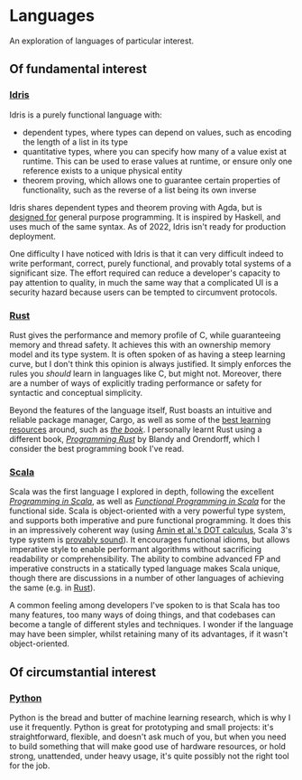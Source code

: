 # Languages

An exploration of languages of particular interest.

## Of fundamental interest

### [Idris](https://www.idris-lang.org/)

Idris is a purely functional language with:

 * dependent types, where types can depend on values, such as encoding the length of a list in its
   type
 * quantitative types, where you can specify how many of a value exist at runtime. This can be used
   to erase values at runtime, or ensure only one reference exists to a unique physical entity
 * theorem proving, which allows one to guarantee certain properties of functionality, such as the reverse of a list being its own inverse

Idris shares dependent types and theorem proving with Agda, but is [designed for](http://docs.idris-lang.org/en/latest/faq/faq.html#what-are-the-differences-between-agda-and-idris) general purpose programming. It is inspired by Haskell, and uses much of the same syntax. As of 2022, Idris isn't ready for production deployment.

One difficulty I have noticed with Idris is that it can very difficult indeed to write performant, correct, purely functional, and provably total systems of a significant size. The effort required can reduce a developer's capacity to pay attention to quality, in much the same way that a complicated UI is a security hazard because users can be tempted to circumvent protocols.

### [Rust](https://www.rust-lang.org/)

Rust gives the performance and memory profile of C, while guaranteeing memory and thread safety. It achieves this with an ownership memory model and its type system. It is often spoken of as having a steep learning curve, but I don't think this opinion is always justified. It simply enforces the rules you _should_ learn in languages like C, but might not. Moreover, there are a number of ways of explicitly trading performance or safety for syntactic and conceptual simplicity.

Beyond the features of the language itself, Rust boasts an intuitive and reliable package manager, Cargo, as well as some of the [best learning resources](https://www.rust-lang.org/learn) around, such as [_the book_](https://doc.rust-lang.org/book/). I personally learnt Rust using a different book, [_Programming Rust_](http://shop.oreilly.com/product/0636920040385.do) by Blandy and Orendorff, which I consider the best programming book I've read.

### [Scala](https://www.scala-lang.org/)

Scala was the first language I explored in depth, following the excellent [_Programming in Scala_](https://www.artima.com/shop/programming_in_scala_4ed), as well as [_Functional Programming in Scala_](https://www.manning.com/books/functional-programming-in-scala) for the functional side. Scala is object-oriented with a very powerful type system, and supports both imperative and pure functional programming. It does this in an impressively coherent way (using [Amin et al.'s DOT calculus](https://infoscience.epfl.ch/record/215280), Scala 3's type system is [provably sound](https://dotty.epfl.ch/blog/2016/02/17/scaling-dot-soundness.html)). It encourages functional idioms, but allows imperative style to enable performant algorithms without sacrificing readability or comprehensibility. The ability to combine advanced FP and imperative constructs in a statically typed language makes Scala unique, though there are discussions in a number of other languages of achieving the same (e.g. in [Rust](https://github.com/rust-lang/rfcs/issues/324)).

A common feeling among developers I've spoken to is that Scala has too many features, too many ways of doing things, and that codebases can become a tangle of different styles and techniques. I wonder if the language may have been simpler, whilst retaining many of its advantages, if it wasn't object-oriented.

## Of circumstantial interest

### [Python](https://www.python.org/)

Python is the bread and butter of machine learning research, which is why I use it frequently. Python is great for prototyping and small projects: it's straightforward, flexible, and doesn't ask much of you, but when you need to build something that will make good use of hardware resources, or hold strong, unattended, under heavy usage, it's quite possibly not the right tool for the job.
